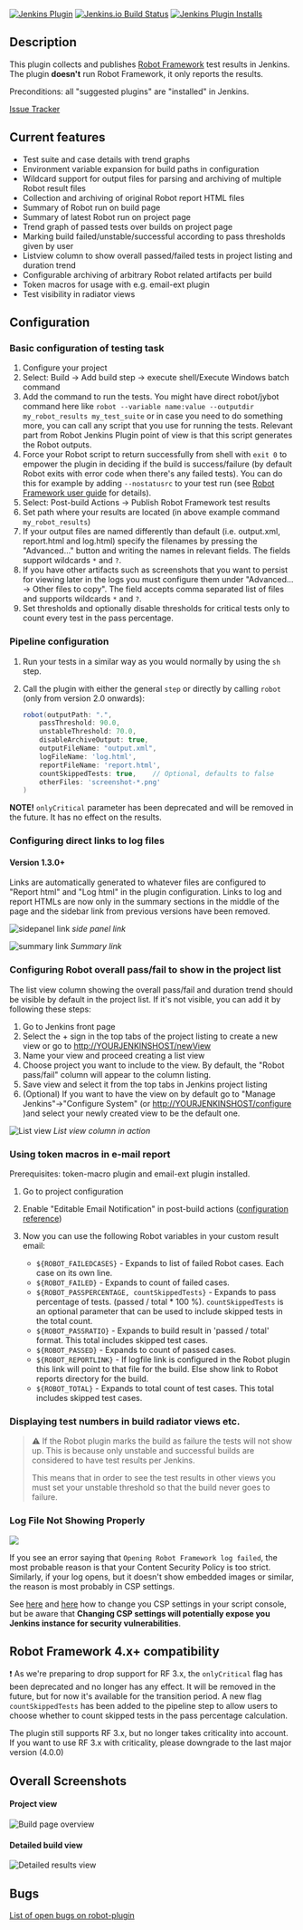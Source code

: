 [![Jenkins Plugin](https://img.shields.io/jenkins/plugin/v/robot.svg)](https://plugins.jenkins.io/robot)
[![Jenkins.io Build Status](https://ci.jenkins.io/buildStatus/icon?job=Plugins%2Frobot-plugin%2Fmaster)](https://ci.jenkins.io/job/Plugins/job/robot-plugin/job/master/)
[![Jenkins Plugin Installs](https://img.shields.io/jenkins/plugin/i/robot.svg?color=blue)](https://plugins.jenkins.io/robot)

## Description

This plugin collects and publishes [Robot
Framework](http://robotframework.org/ "Robot Framework Home")
test results in Jenkins. The plugin **doesn't** run Robot Framework, it
only reports the results.

Preconditions: all "suggested plugins" are "installed" in Jenkins.

[Issue
Tracker](https://issues.jenkins-ci.org/issues/?jql=project+%3D+JENKINS+AND+component+%3D+robot-plugin)

## Current features

-   Test suite and case details with trend graphs
-   Environment variable expansion for build paths in configuration
-   Wildcard support for output files for parsing and archiving of
    multiple Robot result files
-   Collection and archiving of original Robot report HTML files
-   Summary of Robot run on build page
-   Summary of latest Robot run on project page
-   Trend graph of passed tests over builds on project page
-   Marking build failed/unstable/successful according to pass
    thresholds given by user
-   Listview column to show overall passed/failed tests in project
    listing and duration trend
-   Configurable archiving of arbitrary Robot related artifacts per
    build
-   Token macros for usage with e.g. email-ext plugin
-   Test visibility in radiator views

## Configuration

### Basic configuration of testing task

1.  Configure your project
2.  Select: Build -\> Add build step -\> execute shell/Execute Windows
    batch command
3.  Add the command to run the tests. You might have direct robot/jybot
    command here like `robot --variable name:value --outputdir
    my_robot_results my_test_suite` or in case you need to do
    something more, you can call any script that you use for running the
    tests. Relevant part from Robot Jenkins Plugin point of view is that
    this script generates the Robot outputs.
4.  Force your Robot script to return successfully from shell with `exit
    0` to empower the plugin in deciding if the build is success/failure
    (by default Robot exits with error code when there's any failed
    tests). You can do this for example by adding `--nostatusrc` to your
    test run (see
    [Robot Framework user guide](http://robotframework.org/robotframework/latest/RobotFrameworkUserGuide.html#return-codes)
    for details).
5.  Select: Post-build Actions -\> Publish Robot Framework test results
6.  Set path where your results are located (in above example command
    `my_robot_results`)
7.  If your output files are named differently than default (i.e.
    output.xml, report.html and log.html) specify the filenames by
    pressing the "Advanced..." button and writing the names in relevant
    fields. The fields support wildcards `*` and `?`.
8.  If you have other artifacts such as screenshots that you want to
    persist for viewing later in the logs you must configure them under
    "Advanced... -\> Other files to copy". The field accepts comma
    separated list of files and supports wildcards `*` and `?`.
9.  Set thresholds and optionally disable thresholds for critical tests
    only to count every test in the pass percentage.

### Pipeline configuration

1. Run your tests in a similar way as you would normally by using the `sh` step.
2. Call the plugin with either the general `step` or directly by calling `robot` (only from
   version 2.0 onwards):

    ```groovy
    robot(outputPath: ".",
        passThreshold: 90.0,
        unstableThreshold: 70.0,
        disableArchiveOutput: true,
        outputFileName: "output.xml",
        logFileName: 'log.html',
        reportFileName: 'report.html',
        countSkippedTests: true,    // Optional, defaults to false
        otherFiles: 'screenshot-*.png'
   )
    ```

**NOTE!** `onlyCritical` parameter has been deprecated and will be removed in the future. It has no effect on the results.

### Configuring direct links to log files

#### Version 1.3.0+

Links are automatically generated to whatever files are configured to
"Report html" and "Log html" in the plugin configuration. Links to log
and report HTMLs are now only in the summary sections in the middle of
the page and the sidebar link from previous versions have been removed.

![sidepanel link](images/sidepanel.png)
*side panel link*

![summary link](images/robot_summary_table.png)
*Summary link*

### Configuring Robot overall pass/fail to show in the project list

The list view column showing the overall pass/fail and duration trend should be visible
by default in the project list. If it's not visible, you can add it by following these steps:

1.  Go to Jenkins front page
2.  Select the + sign in the top tabs of the project listing to create a
    new view or go to
    [http://YOURJENKINSHOST/newView](http://yourjenkinshost/newView)
3.  Name your view and proceed creating a list view
4.  Choose project you want to include to the view. By default, the
    "Robot pass/fail" column will appear to the column listing.
5.  Save view and select it from the top tabs in Jenkins project listing
6.  (Optional) If you want to have the view on by default go to "Manage
    Jenkins"-\>"Configure System" (or
    [http://YOURJENKINSHOST/configure](http://yourjenkinshost/configure)
    )and select your newly created view to be the default one.

![List view](images/robot_view_column.png)
*List view column in action*

### Using token macros in e-mail report

Prerequisites: token-macro plugin and email-ext plugin installed.

1.  Go to project configuration
2.  Enable "Editable Email Notification" in post-build actions
    ([configuration
    reference](https://wiki.jenkins-ci.org/display/JENKINS/Email-ext+plugin))
3.  Now you can use the following Robot variables in your custom result
    email:

    -   `${ROBOT_FAILEDCASES}` - Expands to list of failed Robot cases. Each
        case on its own line.
    -  `${ROBOT_FAILED}` - Expands to count of failed cases.
    -   `${ROBOT_PASSPERCENTAGE, countSkippedTests}` - Expands to pass percentage
        of tests. (passed / total \* 100 %).
        `countSkippedTests` is an optional parameter that can be used to include skipped tests in the total count.
    -   `${ROBOT_PASSRATIO}` - Expands to build result in 'passed
        / total' format. This total includes skipped test cases.
    -   `${ROBOT_PASSED}` - Expands to count of passed cases.
    -   `${ROBOT_REPORTLINK}` - If logfile link is configured in the Robot
        plugin this link will point to that file for the build. Else show
        link to Robot reports directory for the build.
    -  `${ROBOT_TOTAL}` - Expands to total count of test cases. This total includes skipped test cases.

### Displaying test numbers in build radiator views etc.

> :warning: If the Robot plugin marks the build as failure the tests will not show
up. This is because only unstable and successful builds are considered
to have test results per Jenkins.
>
>This means that in order to see the test results in other views you must
set your unstable threshold so that the build never goes to failure.

### Log File Not Showing Properly

![](images/log_fail_open.png)

If you see an error saying that `Opening Robot Framework log failed`, the most probable reason
is that your Content Security Policy is too strict. Similarly, if your log opens, but it doesn't
show embedded images or similar, the reason is most probably in CSP settings.

See [here](https://www.jenkins.io/doc/book/system-administration/security/configuring-content-security-policy/)
and [here](https://content-security-policy.com/) how to change you CSP settings in your script console,
but be aware that **Changing CSP settings will potentially expose you Jenkins instance for
security vulnerabilities**.

## Robot Framework 4.x+ compatibility

:heavy_exclamation_mark: As we're preparing to drop support for RF 3.x, the `onlyCritical` flag has been deprecated and no
longer has any effect. It will be removed in the future, but for now it's available for the transition period.
A new flag `countSkippedTests` has been added to the pipeline step to allow users to choose whether to count skipped
tests in the pass percentage calculation.

The plugin still supports RF 3.x, but no longer takes criticality into account. If you want to use RF 3.x with criticality, please downgrade to the last major version (4.0.0)

## Overall Screenshots


#### Project view

![Build page overview](images/build_page.png)


#### Detailed build view

![Detailed results view](images/detailed.png)

## Bugs

[List of open bugs on
robot-plugin](https://issues.jenkins-ci.org/issues/?jql=component%20%3D%20robot-plugin%20AND%20resolution%20is%20EMPTY%20ORDER%20BY%20updated%20DESC)
